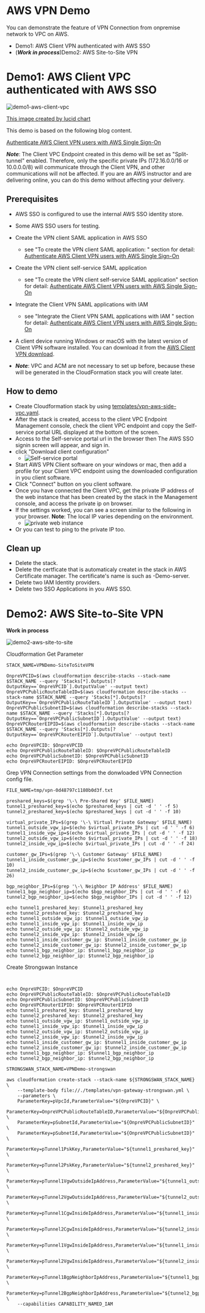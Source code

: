 # AWS VPN Demo 

You can demonstrate the feature of VPN Connection from onpremise network to VPC on AWS.

- Demo1: AWS Client VPN authenticated with AWS SSO
- (***Work in process***)Demo2: AWS Site-to-Site VPN

# Demo1: AWS Client VPC authenticated with AWS SSO

![demo1-aws-client-vpc](./images/Client-VPN-Demo.png)

[This image created by lucid chart](https://lucid.app/lucidchart/invitations/accept/inv_09bd1e41-9c85-4f11-89bd-99bd1a028714?view_items=SkpcrWSvMDYQ%2CSkpcL0ALpZH1%2CRupcZK0qZsse%2CXtpcL24kwHfa%2CAupcPyusYpcS%2CUypcnsH5SAgv%2CSkpckB-e_dvM%2CSkpcqOsgqnbv%2CGvpcD-dOSxFO%2CovpcKnMWmutN%2CSkpc1PTlG5qO%2CCApc~VCwzivK%2CFApc3~t33TIR)

This demo is based on the following blog content.

[Authenticate AWS Client VPN users with AWS Single Sign-On](https://aws.amazon.com/jp/blogs/security/authenticate-aws-client-vpn-users-with-aws-single-sign-on/)

***Note***: The Client VPC Endpoint created in this demo will be set as "Split-tunnel" enabled. Therefore, only the specific private IPs (172.16.0.0/16 or 10.0.0.0/8) will communicate through the Client VPN, and other communications will not be affected. If you are an AWS instructor and are delivering online, you can do this demo without affecting your delivery.


## Prerequisites

- AWS SSO is configured to use the internal AWS SSO identity store.
- Some AWS SSO users for testing.
- Create the VPN client SAML application in AWS SSO
  - see "To create the VPN client SAML application:
" section for detail: [Authenticate AWS Client VPN users with AWS Single Sign-On](https://aws.amazon.com/jp/blogs/security/authenticate-aws-client-vpn-users-with-aws-single-sign-on/)
- Create the VPN client self-service SAML application
  - see "To create the VPN client self-service SAML application" section for detail: [Authenticate AWS Client VPN users with AWS Single Sign-On](https://aws.amazon.com/jp/blogs/security/authenticate-aws-client-vpn-users-with-aws-single-sign-on/)
- Integrate the Client VPN SAML applications with IAM
  - see "Integrate the Client VPN SAML applications with IAM
" section for detail: [Authenticate AWS Client VPN users with AWS Single Sign-On](https://aws.amazon.com/jp/blogs/security/authenticate-aws-client-vpn-users-with-aws-single-sign-on/)
- A client device running Windows or macOS with the latest version of Client VPN software installed. You can download it from the [AWS Client VPN download](https://aws.amazon.com/jp/blogs/security/authenticate-aws-client-vpn-users-with-aws-single-sign-on/#:~:text=AWS%20Client%20VPN%20download).

- ***Note***: VPC and ACM are not necessary to set up before, because these will be generated in the CloudFormation stack you will create later.

## How to demo

- Create Cloudformation stack by using [templates/vpn-aws-side-vpc.yaml](./templates/vpn-aws-side-vpc.yaml).
- After the stack is created, access to the client VPC Endpoint Management console, check the client VPC endpoint and copy the Self-service portal URL displayed at the bottom of the screen.
- Access to the Self-service portal url in the browser then The AWS SSO signin screen will appear, and sign in. 
- click "Download client configuration"
  - ![Self-service portal](./images/AWS_Client_VPN_Self-Service_Portal.png)
- Start AWS VPN Client software on your windows or mac, then add a profile for your Client VPC endpoint using the downloaded configuration in you client software.
- Click "Connect" button on you client software.
- Once you have connected the Client VPC, get the private IP address of the web instance that has been created by the stack in the Management console, and access the private ip on browser.
- If the settings worked, you can see a screen similar to the following in your browser. **Note**: The local IP varies depending on the environment.
  - ![private web instance](./images/Hello_.png)
- Or you can test to ping to the private IP too.

## Clean up

- Delete the stack.
- Delete the certficate that is automaticaly createt in the stack in AWS Certificate manager. The certificate's name is such as <stackname>-Demo-server.
- Delete two IAM Identity providers.
- Delete two SSO Applications in you AWS SSO.


# Demo2: AWS Site-to-Site VPN

**Work in process**

![demo2-aws-site-to-site](./images/Site-to-Site-VPN-Demo.png)


Cloudformation Get Parameter
```
STACK_NAME=VPNDemo-SiteToSiteVPN

OnpreVPCID=$(aws cloudformation describe-stacks --stack-name $STACK_NAME --query 'Stacks[*].Outputs[?OutputKey==`OnpreVPCID`].OutputValue' --output text)
OnpreVPCPublicRouteTableID=$(aws cloudformation describe-stacks --stack-name $STACK_NAME --query 'Stacks[*].Outputs[?OutputKey==`OnpreVPCPublicRouteTableID`].OutputValue' --output text)
OnpreVPCPublicSubnetID=$(aws cloudformation describe-stacks --stack-name $STACK_NAME --query 'Stacks[*].Outputs[?OutputKey==`OnpreVPCPublicSubnetID`].OutputValue' --output text)
OnpreVPCRouterEIPID=$(aws cloudformation describe-stacks --stack-name $STACK_NAME --query 'Stacks[*].Outputs[?OutputKey==`OnpreVPCRouterEIPID`].OutputValue' --output text)

echo OnpreVPCID: $OnpreVPCID
echo OnpreVPCPublicRouteTableID: $OnpreVPCPublicRouteTableID
echo OnpreVPCPublicSubnetID: $OnpreVPCPublicSubnetID
echo OnpreVPCRouterEIPID: $OnpreVPCRouterEIPID
```

Grep VPN Connection settings from the donwloaded VPN Connection config file.

```
FILE_NAME=tmp/vpn-0d48797c1180b0d3f.txt

preshared_keys=$(grep '\-\ Pre-Shared Key' $FILE_NAME)
tunnel1_preshared_key=$(echo $preshared_keys | cut -d ' ' -f 5)
tunnel2_preshared_key=$(echo $preshared_keys | cut -d ' ' -f 10)

virtual_private_IPs=$(grep '\-\ Virtual Private Gateway' $FILE_NAME)
tunnel1_outside_vgw_ip=$(echo $virtual_private_IPs | cut -d ' ' -f 6)
tunnel1_inside_vgw_ip=$(echo $virtual_private_IPs | cut -d ' ' -f 12)
tunnel2_outside_vgw_ip=$(echo $virtual_private_IPs | cut -d ' ' -f 18)
tunnel2_inside_vgw_ip=$(echo $virtual_private_IPs | cut -d ' ' -f 24)

customer_gw_IPs=$(grep '\-\ Customer Gateway' $FILE_NAME)
tunnel1_inside_customer_gw_ip=$(echo $customer_gw_IPs | cut -d ' ' -f 10)
tunnel2_inside_customer_gw_ip=$(echo $customer_gw_IPs | cut -d ' ' -f 26)

bgp_neighbor_IPs=$(grep '\-\ Neighbor IP Address' $FILE_NAME)
tunnel1_bgp_neighbor_ip=$(echo $bgp_neighbor_IPs | cut -d ' ' -f 6)
tunnel2_bgp_neighbor_ip=$(echo $bgp_neighbor_IPs | cut -d ' ' -f 12)

echo tunnel1_preshared_key: $tunnel1_preshared_key
echo tunnel2_preshared_key: $tunnel2_preshared_key
echo tunnel1_outside_vgw_ip: $tunnel1_outside_vgw_ip
echo tunnel1_inside_vgw_ip: $tunnel1_inside_vgw_ip
echo tunnel2_outside_vgw_ip: $tunnel2_outside_vgw_ip
echo tunnel2_inside_vgw_ip: $tunnel2_inside_vgw_ip
echo tunnel1_inside_customer_gw_ip: $tunnel1_inside_customer_gw_ip
echo tunnel2_inside_customer_gw_ip: $tunnel2_inside_customer_gw_ip
echo tunnel1_bgp_neighbor_ip: $tunnel1_bgp_neighbor_ip
echo tunnel2_bgp_neighbor_ip: $tunnel2_bgp_neighbor_ip

```

Create Strongswan Instance
```


echo OnpreVPCID: $OnpreVPCID
echo OnpreVPCPublicRouteTableID: $OnpreVPCPublicRouteTableID
echo OnpreVPCPublicSubnetID: $OnpreVPCPublicSubnetID
echo OnpreVPCRouterEIPID: $OnpreVPCRouterEIPID
echo tunnel1_preshared_key: $tunnel1_preshared_key
echo tunnel2_preshared_key: $tunnel2_preshared_key
echo tunnel1_outside_vgw_ip: $tunnel1_outside_vgw_ip
echo tunnel1_inside_vgw_ip: $tunnel1_inside_vgw_ip
echo tunnel2_outside_vgw_ip: $tunnel2_outside_vgw_ip
echo tunnel2_inside_vgw_ip: $tunnel2_inside_vgw_ip
echo tunnel1_inside_customer_gw_ip: $tunnel1_inside_customer_gw_ip
echo tunnel2_inside_customer_gw_ip: $tunnel2_inside_customer_gw_ip
echo tunnel1_bgp_neighbor_ip: $tunnel1_bgp_neighbor_ip
echo tunnel2_bgp_neighbor_ip: $tunnel2_bgp_neighbor_ip

STRONGSWAN_STACK_NAME=VPNDemo-strongswan 

aws cloudformation create-stack --stack-name ${STRONGSWAN_STACK_NAME} \
    --template-body file://./templates/vpn-gateway-strongswan.yml \
    --parameters \
    ParameterKey=pVpcId,ParameterValue="${OnpreVPCID}" \
    ParameterKey=OnpreVPCPublicRouteTableID,ParameterValue="${OnpreVPCPublicRouteTableID}" \
    ParameterKey=pSubnetId,ParameterValue="${OnpreVPCPublicSubnetID}" \
    ParameterKey=pSubnetId,ParameterValue="${OnpreVPCPublicSubnetID}" \
    ParameterKey=pTunnel1PskKey,ParameterValue="${tunnel1_preshared_key}" \
    ParameterKey=pTunnel2PskKey,ParameterValue="${tunnel2_preshared_key}" \
    ParameterKey=pTunnel1VgwOutsideIpAddress,ParameterValue="${tunnel1_outside_vgw_ip}" \
    ParameterKey=pTunnel2VgwOutsideIpAddress,ParameterValue="${tunnel2_outside_vgw_ip}" \
    ParameterKey=pTunnel1CgwInsideIpAddress,ParameterValue="${tunnel1_inside_customer_gw_ip}" \
    ParameterKey=pTunnel2CgwInsideIpAddress,ParameterValue="${tunnel2_inside_customer_gw_ip}" \
    ParameterKey=pTunnel1VgwInsideIpAddress,ParameterValue="${tunnel1_inside_vgw_ip}" \
    ParameterKey=pTunnel2VgwInsideIpAddress,ParameterValue="${tunnel2_inside_vgw_ip}" \
    ParameterKey=pTunnel1BgpNeighborIpAddress,ParameterValue="${tunnel1_bgp_neighbor_ip}" \
    ParameterKey=pTunnel2BgpNeighborIpAddress,ParameterValue="${tunnel2_bgp_neighbor_ip}" \
    --capabilities CAPABILITY_NAMED_IAM
```